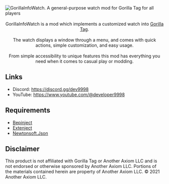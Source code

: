 <div>
  <img src="https://github.com/developer9998/GorillaInfoWatch/blob/main/Marketing/GIW_Banner.png?raw=true" title = "GorillaInfoWatch. A general-purpose watch mod for Gorilla Tag for all players" style="display: block;  margin-left: auto; margin-right: auto; width=50%;">
</div>

<br>

<div align="center">
  GorillaInfoWatch is a mod which implements a customized watch into <a href="https://store.steampowered.com/app/1533390/Gorilla_Tag/">Gorilla Tag</a>.<br><br>The watch displays a window through a menu, and comes with quick actions, simple customization, and easy usage.<br><br>From simple accessibility to unique features this mod has everything you need when it comes to casual play or modding.
</div>

## Links
- Discord: https://discord.gg/dev9998
- YouTube: https://www.youtube.com/@developer9998

## Requirements
- [Bepinject](https://github.com/Auros/Bepinject/releases/download/1.0.1/Bepinject-Auros.zip)
- [Extenject](https://github.com/Auros/Bepinject/releases/download/1.0.1/Extenject.zip)
- [Newtonsoft.Json](https://github.com/legoandmars/Newtonsoft.Json/releases/download/12.0.3/Newtonsoft.Json-12.0.3.zip)

## Disclaimer
This product is not affiliated with Gorilla Tag or Another Axiom LLC and is not endorsed or otherwise sponsored by Another Axiom LLC. Portions of the materials contained herein are property of Another Axiom LLC. © 2021 Another Axiom LLC.
